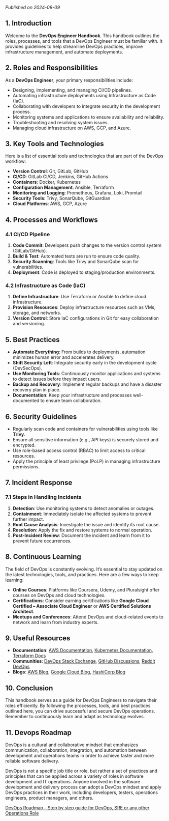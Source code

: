 <!-- ---
draft: false
authors: 
  - taufiqpsumarna
title: "DevOps Engineer Handbook"
date: 2024-09-09
description: "DevOps Engineer Handbook"
categories: [Handbook]
tags: [handbook]
pin: false
--- -->

*Published on 2024-09-09*

## 1. Introduction

Welcome to the **DevOps Engineer Handbook**. This handbook outlines the roles, processes, and tools that a DevOps Engineer must be familiar with. It provides guidelines to help streamline DevOps practices, improve infrastructure management, and automate deployments.

## 2. Roles and Responsibilities

As a **DevOps Engineer**, your primary responsibilities include:

- Designing, implementing, and managing CI/CD pipelines.
- Automating infrastructure deployments using Infrastructure as Code (IaC).
- Collaborating with developers to integrate security in the development process.
- Monitoring systems and applications to ensure availability and reliability.
- Troubleshooting and resolving system issues.
- Managing cloud infrastructure on AWS, GCP, and Azure.

## 3. Key Tools and Technologies

Here is a list of essential tools and technologies that are part of the DevOps workflow:

- **Version Control**: Git, GitLab, GitHub
- **CI/CD**: GitLab CI/CD, Jenkins, GitHub Actions
- **Containers**: Docker, Kubernetes
- **Configuration Management**: Ansible, Terraform
- **Monitoring and Logging**: Prometheus, Grafana, Loki, Promtail
- **Security Tools**: Trivy, SonarQube, GitGuardian
- **Cloud Platforms**: AWS, GCP, Azure

## 4. Processes and Workflows

### 4.1 CI/CD Pipeline

1. **Code Commit**: Developers push changes to the version control system (GitLab/GitHub).
2. **Build & Test**: Automated tests are run to ensure code quality.
3. **Security Scanning**: Tools like Trivy and SonarQube scan for vulnerabilities.
4. **Deployment**: Code is deployed to staging/production environments.

### 4.2 Infrastructure as Code (IaC)

1. **Define Infrastructure**: Use Terraform or Ansible to define cloud infrastructure.
2. **Provision Resources**: Deploy infrastructure resources such as VMs, storage, and networks.
3. **Version Control**: Store IaC configurations in Git for easy collaboration and versioning.

## 5. Best Practices

- **Automate Everything**: From builds to deployments, automation minimizes human error and accelerates delivery.
- **Shift Security Left**: Integrate security early in the development cycle (DevSecOps).
- **Use Monitoring Tools**: Continuously monitor applications and systems to detect issues before they impact users.
- **Backup and Recovery**: Implement regular backups and have a disaster recovery plan in place.
- **Documentation**: Keep your infrastructure and processes well-documented to ensure team collaboration.

## 6. Security Guidelines

- Regularly scan code and containers for vulnerabilities using tools like **Trivy**.
- Ensure all sensitive information (e.g., API keys) is securely stored and encrypted.
- Use role-based access control (RBAC) to limit access to critical resources.
- Apply the principle of least privilege (PoLP) in managing infrastructure permissions.

## 7. Incident Response

### 7.1 Steps in Handling Incidents

1. **Detection**: Use monitoring systems to detect anomalies or outages.
2. **Containment**: Immediately isolate the affected systems to prevent further impact.
3. **Root Cause Analysis**: Investigate the issue and identify its root cause.
4. **Resolution**: Apply the fix and restore systems to normal operation.
5. **Post-Incident Review**: Document the incident and learn from it to prevent future occurrences.

## 8. Continuous Learning

The field of DevOps is constantly evolving. It’s essential to stay updated on the latest technologies, tools, and practices. Here are a few ways to keep learning:

- **Online Courses**: Platforms like Coursera, Udemy, and Pluralsight offer courses on DevOps and cloud technologies.
- **Certifications**: Consider earning certifications like **Google Cloud Certified – Associate Cloud Engineer** or **AWS Certified Solutions Architect**.
- **Meetups and Conferences**: Attend DevOps and cloud-related events to network and learn from industry experts.

## 9. Useful Resources

- **Documentation**: [AWS Documentation](https://docs.aws.amazon.com), [Kubernetes Documentation](https://kubernetes.io/docs/), [Terraform Docs](https://www.terraform.io/docs)
- **Communities**: [DevOps Stack Exchange](https://devops.stackexchange.com), [GitHub Discussions](https://github.com), [Reddit DevOps](https://www.reddit.com/r/devops)
- **Blogs**: [AWS Blog](https://aws.amazon.com/blogs/), [Google Cloud Blog](https://cloud.google.com/blog), [HashiCorp Blog](https://www.hashicorp.com/blog)

## 10. Conclusion

This handbook serves as a guide for DevOps Engineers to navigate their roles efficiently. By following the processes, tools, and best practices outlined here, you can drive successful and secure DevOps operations. Remember to continuously learn and adapt as technology evolves.

## 11. Devops Roadmap
DevOps is a cultural and collaborative mindset that emphasizes communication, collaboration, integration, and automation between development and operations teams in order to achieve faster and more reliable software delivery.

DevOps is not a specific job title or role, but rather a set of practices and principles that can be applied across a variety of roles in software development and IT operations. Anyone involved in the software development and delivery process can adopt a DevOps mindset and apply DevOps practices in their work, including developers, testers, operations engineers, product managers, and others.

[DevOps Roadmap - Step by step guide for DevOps, SRE or any other Operations Role](https://roadmap.sh/devops)